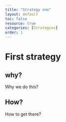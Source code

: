 ```yaml
---
title: "Strategy one"
layout: default
toc: false
resource: true 
categories: [Strategies]
order: 1
---
```


# First strategy

## why?
Why we do this?

## How?
How to get there?
